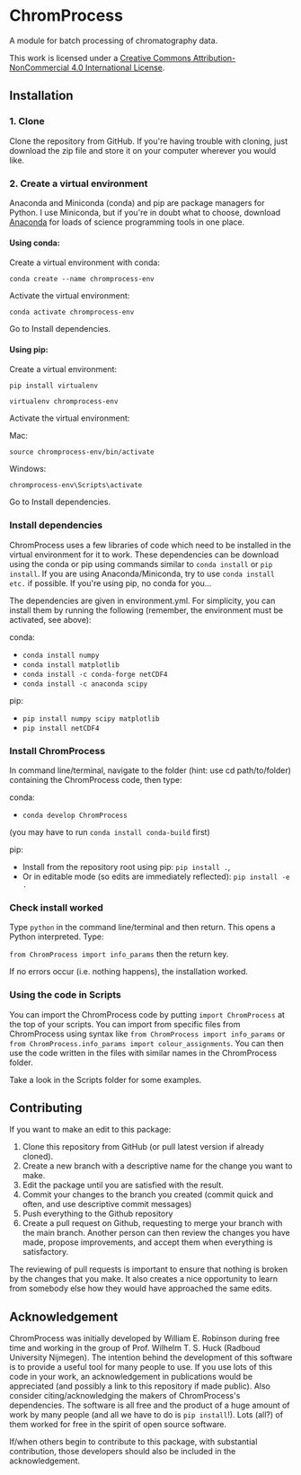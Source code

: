 # ChromProcess

A module for batch processing of chromatography data.

This work is licensed under a
[Creative Commons Attribution-NonCommercial 4.0 International License][cc-by-nc].

## Installation

### 1. Clone

Clone the repository from GitHub. If you're having trouble with cloning, just download the zip file and store it on your computer wherever you would like.

### 2. Create a virtual environment

Anaconda and Miniconda (conda) and pip are package managers for Python. I use Miniconda, but if you're in doubt what to choose, download [Anaconda](https://www.anaconda.com/products/individual-b#Downloads, 'Anaconda') for loads of science programming tools in one place.

#### Using conda:

Create a virtual environment with conda:

`conda create --name chromprocess-env`

Activate the virtual environment:

`conda activate chromprocess-env`

Go to Install dependencies.

#### Using pip:

Create a virtual environment:

`pip install virtualenv`

`virtualenv chromprocess-env`

Activate the virtual environment:

Mac:

`source chromprocess-env/bin/activate`

Windows:

`chromprocess-env\Scripts\activate`

Go to Install dependencies.

### Install dependencies

ChromProcess uses a few libraries of code which need to be installed in the virtual environment for it to work. These dependencies can be download using the conda or pip using commands similar to `conda install` or `pip install`. If you are using Anaconda/Miniconda, try to use `conda install etc.` if possible. If you're using pip, no conda for you...

The dependencies are given in environment.yml. For simplicity, you can install them by running the following (remember, the environment must be activated, see above):

conda:
- `conda install numpy`
- `conda install matplotlib`
- `conda install -c conda-forge netCDF4`
- `conda install -c anaconda scipy `

pip:
- `pip install numpy scipy matplotlib`
- `pip install netCDF4`

### Install ChromProcess
In command line/terminal, navigate to the folder (hint: use cd path/to/folder) containing the ChromProcess code, then type:

conda:
  - `conda develop ChromProcess`

  (you may have to run `conda install conda-build` first)

pip:
  - Install from the repository root using pip: `pip install .`,
  - Or in editable mode (so edits are immediately reflected): `pip install -e .`

### Check install worked
Type `python` in the command line/terminal and then return. This opens a Python interpreted. Type:

`from ChromProcess import info_params` then the return key.

If no errors occur (i.e. nothing happens), the installation worked.

### Using the code in Scripts
You can import the ChromProcess code by putting `import ChromProcess` at the top of your scripts. You can import from specific files from ChromProcess using syntax like `from ChromProcess import info_params` or ` from ChromProcess.info_params import colour_assignments`. You can then use the code written in the files with similar names in the ChromProcess folder.

Take a look in the Scripts folder for some examples.

## Contributing

If you want to make an edit to this package:

1. Clone this repository from GitHub (or pull latest version if already cloned).
2. Create a new branch with a descriptive name for the change you want to make.
3. Edit the package until you are satisfied with the result.
4. Commit your changes to the branch you created (commit quick and often, and use descriptive commit messages)
5. Push everything to the Github repository
6. Create a pull request on Github, requesting to merge your branch with the main branch. Another person can then review the changes you have made, propose improvements, and accept them when everything is satisfactory.

The reviewing of pull requests is important to ensure that nothing is broken by the changes that you make. It also creates a nice opportunity to learn from somebody else how they would have approached the same edits.

## Acknowledgement

ChromProcess was initially developed by William E. Robinson during free time and working in the group of Prof. Wilhelm T. S. Huck (Radboud University Nijmegen). The intention behind the development of this software is to provide a useful tool for many people to use. If you use lots of this code in your work, an acknowledgement in publications would be appreciated (and possibly a link to this repository if made public). Also consider citing/acknowledging the makers of ChromProcess's dependencies. The software is all free and the product of a huge amount of work by many people (and all we have to do is `pip install`!). Lots (all?) of them worked for free in the spirit of open source software. 

If/when others begin to contribute to this package, with substantial contribution, those developers should also be included in the acknowledgement.



[cc-by-nc]: https://creativecommons.org/licenses/by-nc/4.0
